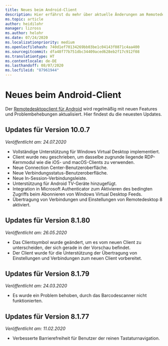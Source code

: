 ```yaml
---
title: Neues beim Android-Client
description: Hier erfährst du mehr über aktuelle Änderungen am Remotedesktopclient für Android.
ms.topic: article
author: heidilohr
manager: lizross
ms.author: helohr
ms.date: 07/24/2020
ms.localizationpriority: medium
ms.openlocfilehash: 740d1ef70134269bb03be1c04143f0871c4aa400
ms.sourcegitcommit: dfa48f77b751dbc34409aced628eb2f17c912f08
ms.translationtype: HT
ms.contentlocale: de-DE
ms.lasthandoff: 08/07/2020
ms.locfileid: "87961944"
---
```

# <a name="whats-new-in-the-android-client"></a>Neues beim Android-Client

Der [Remotedesktopclient für Android](remote-desktop-android.md) wird regelmäßig mit neuen Features und Problembehebungen aktualisiert. Hier findest du die neuesten Updates.

## <a name="updates-for-version-1007"></a>Updates für Version 10.0.7

*Veröffentlicht am: 24.07.2020*

- Vollständige Unterstützung für Windows Virtual Desktop implementiert.
- Client wurde neu geschrieben, um dasselbe zugrunde liegende RDP-Kernmodul wie die iOS- und macOS-Clients zu verwenden.
- Neue Connection Center-Benutzeroberfläche.
- Neue Verbindungsstatus-Benutzeroberfläche.
- Neue In-Session-Verbindungsleiste.
- Unterstützung für Android TV-Geräte hinzugefügt.
- Integration in Microsoft Authenticator zum Aktivieren des bedingten Zugriffs beim Abonnieren von Windows Virtual Desktop Feeds.
- Übertragung von Verbindungen und Einstellungen von Remotedesktop 8 aktiviert.

## <a name="updates-for-version-8180"></a>Updates für Version 8.1.80

*Veröffentlicht am: 26.05.2020*

- Das Clientsymbol wurde geändert, um es vom neuen Client zu unterscheiden, der sich gerade in der Vorschau befindet.
- Der Client wurde für die Unterstützung der Übertragung von Einstellungen und Verbindungen zum neuen Client vorbereitet.

## <a name="updates-for-version-8179"></a>Updates für Version 8.1.79

*Veröffentlicht am: 24.03.2020*

- Es wurde ein Problem behoben, durch das Barcodescanner nicht funktionierten.

## <a name="updates-for-version-8177"></a>Updates für Version 8.1.77

*Veröffentlicht am: 11.02.2020*

- Verbesserte Barrierefreiheit für Benutzer der reinen Tastaturnavigation.
